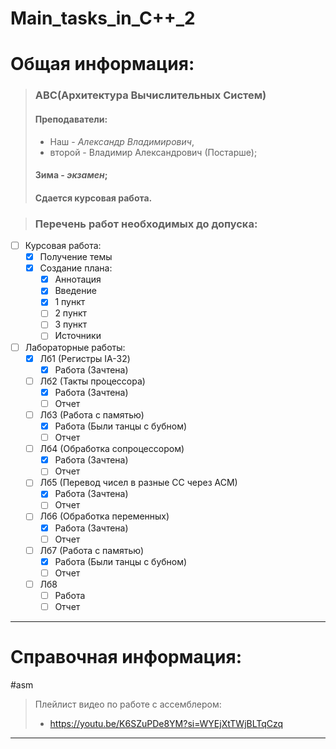 # Main_tasks_in_C++_2

# Общая информация:

> ### АВС(Архитектура Вычислительных Систем)
>
>#### Преподаватели: 
> - Наш - *Александр Владимирович*, 
> - второй - Владимир Александрович (Постарше);
> 
> #### Зима - *экзамен*;
> #### Сдается курсовая работа.


> ### Перечень работ необходимых до допуска:
- [ ] Курсовая работа:
	- [x] Получение темы
	- [x] Создание плана:
		- [x] Аннотация 
		- [x] Введение
		- [x] 1 пункт
		- [ ] 2 пункт
		- [ ] 3 пункт
		- [ ] Источники
- [ ] Лабораторные работы:
	- [x] Лб1 (Регистры IA-32)
		- [x] Работа (Зачтена)
	- [ ] Лб2 (Такты процессора)
		- [x] Работа (Зачтена)
		- [ ] Отчет
	- [ ] Лб3 (Работа с памятью)
		- [x] Работа (Были танцы с бубном)
		- [ ] Отчет
	- [ ] Лб4 (Обработка сопроцессором)
		- [x] Работа (Зачтена)
		- [ ] Отчет
	- [ ] Лб5 (Перевод чисел в разные СС через АСМ)
		- [x] Работа (Зачтена)
		- [ ] Отчет
	- [ ] Лб6 (Обработка переменных)
		- [x] Работа (Зачтена)
		- [ ] Отчет
	- [ ] Лб7 (Работа с памятью)
		- [x] Работа (Были танцы с бубном)
		- [ ] Отчет
	- [ ] Лб8
		- [ ] Работа
		- [ ] Отчет

---
# Справочная информация:

#asm

> Плейлист видео по работе с ассемблером:
> - https://youtu.be/K6SZuPDe8YM?si=WYEjXtTWjBLTqCzq

---
